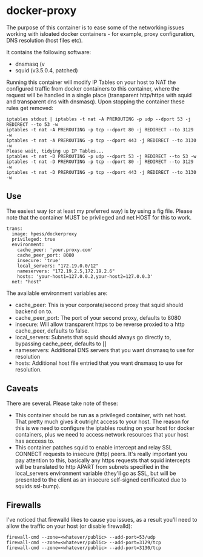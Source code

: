 # docker-proxy
The purpose of this container is to ease some of the networking issues working with isloated docker containers - for example, proxy configuration, DNS resolution (host files etc).

It contains the following software:
  - dnsmasq (v
  - squid (v3.5.0.4, patched)

Running this container will modify IP Tables on your host to NAT the configured traffic from docker containers to this container, where the request will be handled in a single place (transparent http/https with squid and transparent dns with dnsmasq).  Upon stopping the container these rules get removed:
```
iptables stdout | iptables -t nat -A PREROUTING -p udp --dport 53 -j REDIRECT --to 53 -w
iptables -t nat -A PREROUTING -p tcp --dport 80 -j REDIRECT --to 3129 -w
iptables -t nat -A PREROUTING -p tcp --dport 443 -j REDIRECT --to 3130 -w
Please wait, tidying up IP Tables...
iptables -t nat -D PREROUTING -p udp --dport 53 -j REDIRECT --to 53 -w
iptables -t nat -D PREROUTING -p tcp --dport 80 -j REDIRECT --to 3129 -w
iptables -t nat -D PREROUTING -p tcp --dport 443 -j REDIRECT --to 3130 -w
```

## Use
The easiest way (or at least my preferred way) is by using a fig file.  Please note that the container MUST be privileged and net HOST for this to work.
```
trans:
  image: hpess/dockerproxy
  privileged: true
  environment:
    cache_peer: 'your.proxy.com'
    cache_peer_port: 8080
    insecure: 'true'
    local_servers: "172.19.0.0/12"
    nameservers: "172.19.2.5,172.19.2.6"
    hosts: 'your-host1=127.0.0.2,your-host2=127.0.0.3'
  net: "host"
```
The available environment variables are:
  - cache_peer: This is your corporate/second proxy that squid should backend on to.
  - cache_peer_port: The port of your second proxy, defaults to 8080
  - insecure: Will allow transparent https to be reverse proxied to a http cache_peer, defaults to false.
  - local_servers: Subnets that squid should always go directly to, bypassing cache_peer, defaults to []
  - nameservers: Additional DNS servers that you want dnsmasq to use for resolution
  - hosts: Additional host file entried that you want dnsmasq to use for resolution.

## Caveats
There are several.  Please take note of these:
  - This container should be run as a privileged container, with net host.  That pretty much gives it outright access to your host.  The reason for this is we need to configure the iptables routing on your host for docker containers, plus we need to access network resources that your host has acccess to.
  - This container patches squid to enable intercept and relay SSL CONNECT requests to insecure (http) peers.  It's really important you pay attention to this, basically any https requests that squid intercepts will be translated to http APART from subnets specified in the local_servers environment variable (they'll go as SSL, but will be presented to the client as an insecure self-signed certificated due to squids ssl-bump).

## Firewalls
I've noticed that firewalld likes to cause you issues, as a result you'll need to allow the traffic on your host (or disable firewalld):
```
firewall-cmd --zone=<whatever/public> --add-port=53/udp
firewall-cmd --zone=<whatever/public> --add-port=3129/tcp
firewall-cmd --zone=<whatever/public> --add-port=3130/tcp
```

